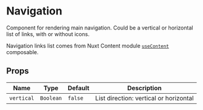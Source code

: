 # Navigation

Component for rendering main navigation. Could be a vertical or horizontal list of links, with or without icons.

Navigation links list comes from Nuxt Content module [`useContent`](https://content.nuxtjs.org/api/composables/use-document-driven/) composable.

## Props

| Name | Type | Default | Description |
| --- | --- | --- | --- |
| `vertical` | `Boolean` | `false` | List direction: vertical or horizontal |

